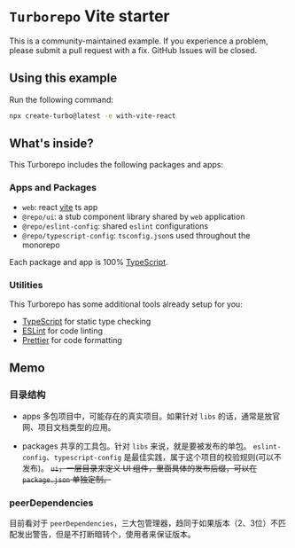 # `Turborepo` Vite starter

This is a community-maintained example. If you experience a problem, please submit a pull request with a fix. GitHub Issues will be closed.

## Using this example

Run the following command:

```sh
npx create-turbo@latest -e with-vite-react
```

## What's inside?

This Turborepo includes the following packages and apps:

### Apps and Packages

- `web`: react [vite](https://vitejs.dev) ts app
- `@repo/ui`: a stub component library shared by `web` application
- `@repo/eslint-config`: shared `eslint` configurations
- `@repo/typescript-config`: `tsconfig.json`s used throughout the monorepo

Each package and app is 100% [TypeScript](https://www.typescriptlang.org/).

### Utilities

This Turborepo has some additional tools already setup for you:

- [TypeScript](https://www.typescriptlang.org/) for static type checking
- [ESLint](https://eslint.org/) for code linting
- [Prettier](https://prettier.io) for code formatting

## Memo

### 目录结构
- apps
多包项目中，可能存在的真实项目。如果针对 `libs` 的话，通常是放官网、项目文档类型的应用。

- packages
共享的工具包。针对 `libs` 来说，就是要被发布的单包。
`eslint-config`、`typescript-config` 是最佳实践，属于这个项目的校验规则(可以不发布)。
~~`ui`，一层目录来定义 UI 组件，里面具体的发布后缀，可以在 `package.json` 单独定制。~~

### peerDependencies
目前看对于 `peerDependencies`，三大包管理器，趋同于如果版本（2、3位）不匹配发出警告，但是不打断暗转个，使用者来保证版本。